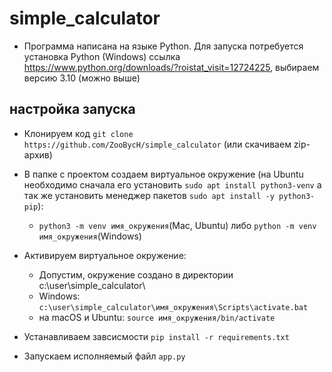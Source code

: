 # simple_calculator
* Программа написана на языке Python. Для запуска  потребуется установка Python (Windows)
  ссылка https://www.python.org/downloads/?roistat_visit=12724225, выбираем версию 3.10 (можно выше)

  
 ## настройка запуска
 * Клонируем код ```git clone https://github.com/ZooBycH/simple_calculator``` (или скачиваем zip-архив)
 
 * В папке с проектом создаем виртуальное окружение (на Ubuntu необходимо сначала его установить ```sudo apt install python3-venv```
 а так же установить менеджер пакетов ```sudo apt install -y python3-pip```):
    * ```python3 -m venv имя_окружения```(Mac, Ubuntu) либо ```python -m venv имя_окружения```(Windows)
  
 * Активируем виртуальное окружение:
    * Допустим, окружение создано в директории c:\user\simple_calculator\
    * Windows: ```c:\user\simple_calculator\имя_окружения\Scripts\activate.bat```
    * на macOS и Ubuntu: ```source имя_окружения/bin/activate```
 
 * Устанавливаем завсисмости ```pip install -r requirements.txt```

 * Запускаем исполняемый файл ```app.py```
  
 
  
  
